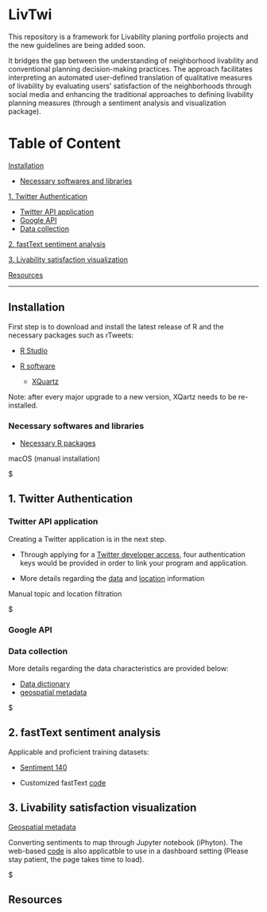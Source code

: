 # LivTwi
This repository is a framework for Livability planing portfolio projects and the new guidelines are being added soon.

It bridges the gap between the understanding of neighborhood livability and conventional planning decision-making practices. The approach facilitates interpreting an automated user-defined translation of qualitative measures of livability by evaluating users’ satisfaction of the neighborhoods through social media and enhancing the traditional approaches to defining livability planning measures (through a sentiment analysis and visualization package). 

# Table of Content

[Installation](https://github.com/NextUrban/livTwi/blob/master/README.md#installation)

* [Necessary softwares and libraries](https://github.com/NextUrban/livTwi/blob/master/README.md#necessary-softwares-and-libraries)

[1.   Twitter Authentication](https://github.com/NextUrban/livTwi/blob/master/README.md#1-twitter-authentication)

* [Twitter API application](https://github.com/NextUrban/livTwi/blob/master/README.md#twitter-api-application)
* [Google API](https://github.com/NextUrban/livTwi/blob/master/README.md#google-api)
* [Data collection](https://github.com/NextUrban/livTwi/blob/master/README.md#data-collection)

[2.   fastText sentiment analysis](https://github.com/NextUrban/livTwi/blob/master/README.md#2-fasttext-sentiment-analysis)

[3.   Livability satisfaction visualization](https://github.com/NextUrban/livTwi/blob/master/README.md#3-livability-satisfaction-visualization)

[Resources](https://github.com/NextUrban/livTwi/blob/master/README.md#4-resources)

--------------------------------------------------------------------------------------------------------------------------------------------------------------------

## Installation

First step is to download and install the latest release of R and the necessary packages such as rTweets:

* [R Studio](https://rstudio.com/products/rstudio/download/)

* [R software](https://cran.r-project.org/bin/macosx/)
  * [XQuartz](https://www.xquartz.org/)

Note: after every major upgrade to a new version, XQartz needs to be re-installed.

   ### Necessary softwares and libraries

* [Necessary R packages](https://cran.r-project.org/web/packages/nat/vignettes/Installation.html)

macOS (manual installation)

$


## 1. Twitter Authentication

  ### Twitter API application

Creating a Twitter application is in the next step.

  * Through applying for a [Twitter developer access](https://developer.twitter.com/en/apply-for-access), four authentication keys would be provided in order to link your program and application. 

  * More details regarding the [data]() and [location](https://developer.twitter.com/en/docs/tutorials/filtering-tweets-by-location) information

Manual topic and location filtration

$ 

  ### Google API
  

  ### Data collection

More details regarding the data characteristics are provided below:

 * [Data dictionary](https://developer.twitter.com/en/docs/tweets/data-dictionary/overview/tweet-object) 
 * [geospatial metadata](https://developer.twitter.com/en/docs/tweets/data-dictionary/overview/tweet-object)
 
$

## 2. fastText sentiment analysis
Applicable and proficient training datasets:

 * [Sentiment 140](http://help.sentiment140.com/for-students)
 
 
 * Customized fastText [code](https://github.com/NextUrban/livTwi/blob/master/sentiment_analysis.py)
 
 ## 3. Livability satisfaction visualization
 
 [Geospatial metadata](https://developer.twitter.com/en/docs/tutorials/tweet-geo-metadata)
 
 Converting sentiments to map through Jupyter notebook (iPhyton). The web-based [code](https://github.com/NextUrban/livTwi/blob/master/Jupyter_visualization.ipynb) is also applicatble to use in a dashboard setting (Please stay patient, the page takes time to load).
 
$

 ## Resources
